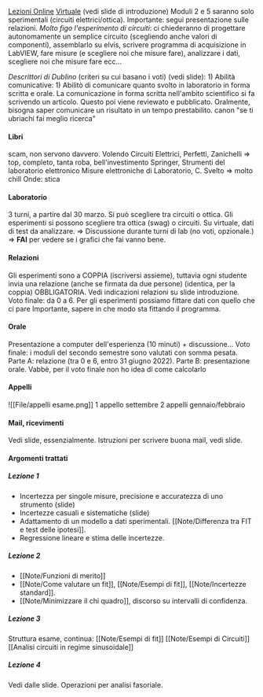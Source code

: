 [Lezioni Online](https://teams.microsoft.com/l/meetup-join/19%3ameeting_MmQ4YzQ3NjktN2QyNy00ZGJiLWE5YzMtMGYwYmIyMmRjYjQx%40thread.v2/0?context=%7b%22Tid%22%3a%22e99647dc-1b08-454a-bf8c-699181b389ab%22%2c%22Oid%22%3a%22baa3e32c-74bf-40ae-a39f-6ec9ee0dc30e%22%7d) [Virtuale](https://virtuale.unibo.it/course/view.php?id=27276)
(vedi slide di introduzione)
Moduli 2 e 5 saranno solo sperimentali (circuiti elettrici/ottica).
Importante: segui presentazione sulle relazioni.
_Molto figo l'esperimento di circuiti_: ci chiederanno di progettare autonomamente un semplice circuito (scegliendo anche valori di componenti), assemblarlo su elvis, scrivere programma di acquisizione in LabVIEW, fare misure (e scegliere noi che misure fare), analizzare i dati, scegliere noi che misure fare ecc...

_Descrittori di Dublino_ (criteri su cui basano i voti) (vedi slide):
    1) Abilità comunicative:
        1) Abilitò di comunicare quanto svolto in laboratorio in forma scritta e orale. La comunicazione in forma scritta nell'ambito scientifico si fa scrivendo un articolo. Questo poi viene reviewato e pubblicato.
            Oralmente, bisogna saper comunicare un risultato in un tempo prestabilito.
            canon "se ti ubriachi fai meglio ricerca"

#### Libri
scam, non servono davvero. Volendo
Circuiti Elettrici, Perfetti, Zanichelli => top, completo, tanta roba, bell'investimento
Springer, Strumenti del laboratorio elettronico
Misure elettroniche di Laboratorio, C. Svelto  => molto chill
Onde: stica

#### Laboratorio
3 turni, a partire dal 30 marzo. Si può scegliere tra circuiti o ottica.
Gli esperimenti si possono scegliere tra ottica (swag) o circuiti.
Su virtuale, dati di test da analizzare. => Discussione durante turni di lab (no voti, opzionale.) => __FAI__ per vedere se i grafici che fai vanno bene.

#### Relazioni
Gli esperimenti sono a COPPIA (iscriversi assieme), tuttavia ogni studente invia una relazione (anche se firmata da due persone) (identica, per la coppia) OBBLIGATORIA.
Vedi indicazioni relazioni su slide introduzione. Voto finale: da 0 a 6.
Per gli esperimenti possiamo fittare dati con quello che ci pare
Importante, sapere in che modo sta fittando il programma.

#### Orale
Presentazione a computer dell'esperienza (10 minuti) + discussione...
Voto finale: i moduli del secondo semestre sono valutati con somma pesata. Parte A: relazione (tra 0 e 6, entro 31 giugno 2022). Parte B: presentazione orale.
Vabbè, per il voto finale non ho idea di come calcolarlo

#### Appelli
![[File/appelli esame.png]]
1 appello settembre
2 appelli gennaio/febbraio

#### Mail, ricevimenti
Vedi slide, essenzialmente. Istruzioni per scrivere buona mail, vedi slide.

#### Argomenti trattati
##### Lezione 1
- Incertezza per singole misure, precisione  e accuratezza di uno strumento (slide)
- Incertezze casuali e sistematiche (slide)
- Adattamento di un modello a dati sperimentali. [[Note/Differenza tra FIT e test delle ipotesi]].
- Regressione lineare e stima delle incertezze.
#####  Lezione 2
- [[Note/Funzioni di merito]]
- [[Note/Come valutare un fit]], [[Note/Esempi di fit]], [[Note/Incertezze standard]].
- [[Note/Minimizzare il chi quadro]], discorso su intervalli di confidenza.
##### Lezione 3
Struttura esame, continua: [[Note/Esempi di fit]]
[[Note/Esempi di Circuiti]]
[[Analisi circuiti in regime sinusoidale]]
##### Lezione 4
Vedi dalle slide.
Operazioni per analisi fasoriale.